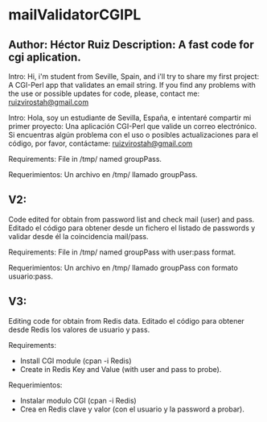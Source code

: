# mailValidatorCGIPL






Author: Héctor Ruiz
Description: A fast code for cgi aplication.
--------------------------------
Intro: Hi, i'm student from Seville, Spain, and i'll try to share my first project: A CGI-Perl app that validates an email string. If you find any problems with the use or possible updates for code, please, contact me: ruizvirostah@gmail.com

Intro: Hola, soy un estudiante de Sevilla, España, e intentaré compartir mi primer proyecto: Una aplicación CGI-Perl que valide un correo electrónico. Si encuentras algún problema con el uso o posibles actualizaciones para el código, por favor, contáctame: ruizvirostah@gmail.com

Requirements: File in /tmp/ named groupPass.

Requerimientos: Un archivo en /tmp/ llamado groupPass.

V2:
--------------------------------
Code edited for obtain from password list and check mail (user) and pass.
Editado el código para obtener desde un fichero el listado de passwords y validar desde él la coincidencia mail/pass.

Requirements: File in /tmp/ named groupPass with user:pass format.

Requerimientos: Un archivo en /tmp/ llamado groupPass con formato usuario:pass.

V3:
------------------------------------
Editing code for obtain from Redis data.
Editado el código para obtener desde Redis los valores de usuario y pass.

Requirements: 
- Install CGI module (cpan -i Redis)
- Create in Redis Key and Value (with user and pass to probe).

Requerimientos: 
- Instalar modulo CGI (cpan -i Redis)
- Crea en Redis clave y valor (con el usuario y la password a probar).

